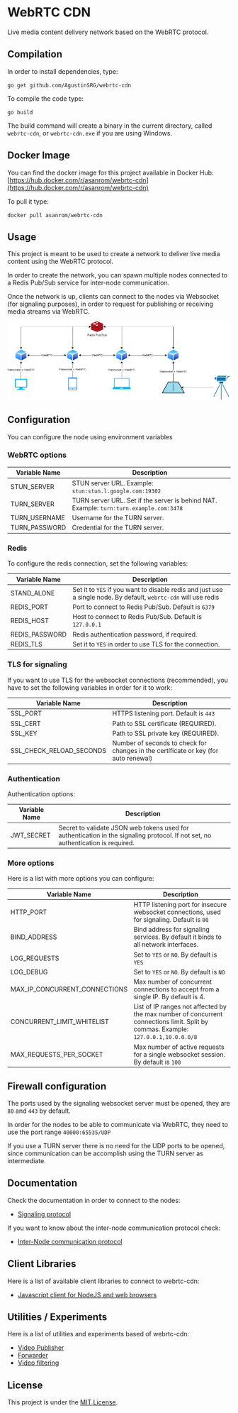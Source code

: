 # WebRTC CDN

Live media content delivery network based on the WebRTC protocol.

## Compilation

In order to install dependencies, type:

```
go get github.com/AgustinSRG/webrtc-cdn
```

To compile the code type:

```
go build
```

The build command will create a binary in the current directory, called `webrtc-cdn`, or `webrtc-cdn.exe` if you are using Windows.

## Docker Image

You can find the docker image for this project available in Docker Hub: [https://hub.docker.com/r/asanrom/webrtc-cdn](https://hub.docker.com/r/asanrom/webrtc-cdn)

To pull it type:

```
docker pull asanrom/webrtc-cdn
```

## Usage

This project is meant to be used to create a network to deliver live media content using the WebRTC protocol.

In order to create the network, you can spawn multiple nodes connected to a Redis Pub/Sub service for inter-node communication.

Once the network is up, clients can connect to the nodes via Websocket (for signaling purposes), in order to request for publishing or receiving media streams via WebRTC.

![Network example](./doc/network.drawio.png "Network example")

## Configuration

You can configure the node using environment variables

### WebRTC options

| Variable Name | Description                                                                             |
| ------------- | --------------------------------------------------------------------------------------- |
| STUN_SERVER   | STUN server URL. Example: `stun:stun.l.google.com:19302`                                |
| TURN_SERVER   | TURN server URL. Set if the server is behind NAT. Example: `turn:turn.example.com:3478` |
| TURN_USERNAME | Username for the TURN server.                                                           |
| TURN_PASSWORD | Credential for the TURN server.                                                         |

### Redis

To configure the redis connection, set the following variables:

| Variable Name  | Description                                                                                                      |
| -------------- | ---------------------------------------------------------------------------------------------------------------- |
| STAND_ALONE    | Set it to `YES` if you want to disable redis and just use a single node. By default, `webrtc-cdn` will use redis |
| REDIS_PORT     | Port to connect to Redis Pub/Sub. Default is `6379`                                                              |
| REDIS_HOST     | Host to connect to Redis Pub/Sub. Default is `127.0.0.1`                                                         |
| REDIS_PASSWORD | Redis authentication password, if required.                                                                      |
| REDIS_TLS      | Set it to `YES` in order to use TLS for the connection.                                                          |

### TLS for signaling

If you want to use TLS for the websocket connections (recommended), you have to set the following variables in order for it to work:

| Variable Name            | Description                                                                         |
| ------------------------ | ----------------------------------------------------------------------------------- |
| SSL_PORT                 | HTTPS listening port. Default is `443`                                              |
| SSL_CERT                 | Path to SSL certificate (REQUIRED).                                                 |
| SSL_KEY                  | Path to SSL private key (REQUIRED).                                                 |
| SSL_CHECK_RELOAD_SECONDS | Number of seconds to check for changes in the certificate or key (for auto renewal) |

### Authentication

Authentication options:

| Variable Name | Description                                                                                                                      |
| ------------- | -------------------------------------------------------------------------------------------------------------------------------- |
| JWT_SECRET    | Secret to validate JSON web tokens used for authentication in the signaling protocol. If not set, no authentication is required. |

### More options

Here is a list with more options you can configure:

| Variable Name                 | Description                                                                                                                        |
| ----------------------------- | ---------------------------------------------------------------------------------------------------------------------------------- |
| HTTP_PORT                     | HTTP listening port for insecure websocket connections, used for signaling. Default is `80`                                        |
| BIND_ADDRESS                  | Bind address for signaling services. By default it binds to all network interfaces.                                                |
| LOG_REQUESTS                  | Set to `YES` or `NO`. By default is `YES`                                                                                          |
| LOG_DEBUG                     | Set to `YES` or `NO`. By default is `NO`                                                                                           |
| MAX_IP_CONCURRENT_CONNECTIONS | Max number of concurrent connections to accept from a single IP. By default is 4.                                                  |
| CONCURRENT_LIMIT_WHITELIST    | List of IP ranges not affected by the max number of concurrent connections limit. Split by commas. Example: `127.0.0.1,10.0.0.0/8` |
| MAX_REQUESTS_PER_SOCKET       | Max number of active requests for a single websocket session. By default is `100`                                                  |

## Firewall configuration

The ports used by the signaling websocket server must be opened, they are `80` and `443` by default.

In order for the nodes to be able to communicate via WebRTC, they need to use the port range `40000:65535/UDP`

If you use a TURN server there is no need for the UDP ports to be opened, since communication can be accomplish using the TURN server as intermediate.

## Documentation

Check the documentation in order to connect to the nodes:

- [Signaling protocol](./doc/signaling.md)

If you want to know about the inter-node communication protocol check:

- [Inter-Node communication protocol](./doc/redis.md)

## Client Libraries

Here is a list of available client libraries to connect to webrtc-cdn:

- [Javascript client for NodeJS and web browsers](https://github.com/AgustinSRG/webrtc-cdn-client)

## Utilities / Experiments

Here is a list of utilities and experiments based of webrtc-cdn:

- [Video Publisher](https://github.com/AgustinSRG/webrtc-publish)
- [Forwarder](https://github.com/AgustinSRG/webrtc-forwarder)
- [Video filtering](https://github.com/AgustinSRG/webrtc-video-filter)

## License

This project is under the [MIT License](./LICENSE).
